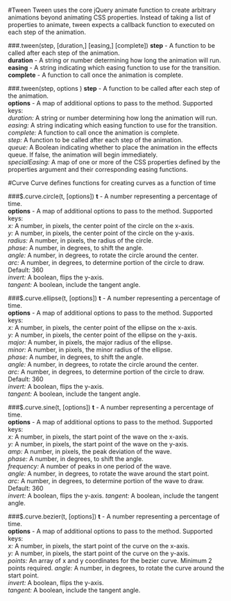 #Tween
Tween uses the core jQuery animate function to create arbitrary animations beyond animating CSS properties. Instead of taking a list of properties to animate, tween expects a callback function to executed on each step of the animation.

###.tween(step, [duration,] [easing,] [complete])
**step** - A function to be called after each step of the animation.  
**duration** - A string or number determining how long the animation will run.  
**easing** - A string indicating which easing function to use for the transition.  
**complete** - A function to call once the animation is complete.  

###.tween(step, options )
**step** - A function to be called after each step of the animation.  
**options** - A map of additional options to pass to the method. Supported keys:  
*duration:* A string or number determining how long the animation will run.  
*easing:* A string indicating which easing function to use for the transition.  
*complete:* A function to call once the animation is complete.  
*step:* A function to be called after each step of the animation.  
*queue:* A Boolean indicating whether to place the animation in the effects queue. If false, the animation will begin immediately.  
*specialEasing:* A map of one or more of the CSS properties defined by the properties argument and their corresponding easing functions.  

#Curve
Curve defines functions for creating curves as a function of time

###$.curve.circle(t, [options])
**t** - A number representing a percentage of time.  
**options** - A map of additional options to pass to the method. Supported keys:  
*x:* A number, in pixels, the center point of the circle on the x-axis.  
*y:* A number, in pixels, the center point of the circle on the y-axis.  
*radius:* A number, in pixels, the radius of the circle.  
*phase:* A number, in degrees, to shift the angle.  
*angle:* A number, in degrees, to rotate the circle around the center.  
*arc:* A number, in degrees, to determine portion of the circle to draw. Default: 360  
*invert:* A boolean, flips the y-axis.  
*tangent:* A boolean, include the tangent angle.  

###$.curve.ellipse(t, [options])
**t** - A number representing a percentage of time.  
**options** - A map of additional options to pass to the method. Supported keys:  
*x:* A number, in pixels, the center point of the ellipse on the x-axis.  
*y:* A number, in pixels, the center point of the ellipse on the y-axis.  
*major:* A number, in pixels, the major radius of the ellipse.  
*minor:* A number, in pixels, the minor radius of the ellipse.  
*phase:* A number, in degrees, to shift the angle.  
*angle:* A number, in degrees, to rotate the circle around the center.  
*arc:* A number, in degrees, to determine portion of the circle to draw. Default: 360  
*invert:* A boolean, flips the y-axis.  
*tangent:* A boolean, include the tangent angle.  

###$.curve.sine(t, [options])
**t** - A number representing a percentage of time.  
**options** - A map of additional options to pass to the method. Supported keys:  
*x:* A number, in pixels, the start point of the wave on the x-axis.  
*y:* A number, in pixels, the start point of the wave on the y-axis.  
*amp:* A number, in pixels, the peak deviation of the wave.  
*phase:* A number, in degrees, to shift the angle.   
*frequency:* A number of peaks in one period of the wave.  
*angle:* A number, in degrees, to rotate the wave around the start point.  
*arc:* A number, in degrees, to determine portion of the wave to draw. Default: 360  
*invert:* A boolean, flips the y-axis. 
*tangent:* A boolean, include the tangent angle.  

###$.curve.bezier(t, [options])
**t** - A number representing a percentage of time.  
**options** - A map of additional options to pass to the method. Supported keys:  
*x:* A number, in pixels, the start point of the curve on the x-axis.  
*y:* A number, in pixels, the start point of the curve on the y-axis.  
*points:* An array of x and y coordinates for the bezier curve. Minimum 2 points required. 
*angle:* A number, in degrees, to rotate the curve around the start point.   
*invert:* A boolean, flips the y-axis.  
*tangent:* A boolean, include the tangent angle.  